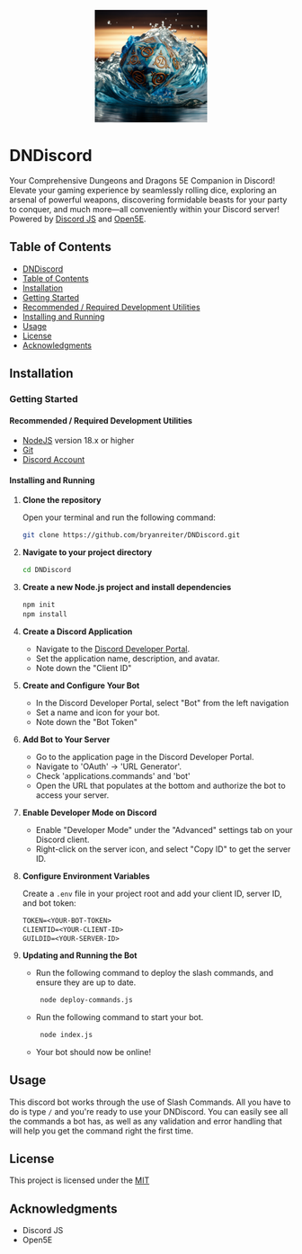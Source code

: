 <p align="center">
  <img src="/assets/dndata_logo.png" alt="DNDiscord Logo" style="width: 200px;"/>
</p>

# DNDiscord

Your Comprehensive Dungeons and Dragons 5E Companion in Discord! Elevate your gaming experience by seamlessly rolling dice, exploring an arsenal of powerful weapons, discovering formidable beasts for your party to conquer, and much more—all conveniently within your Discord server! Powered by [Discord JS](https://discord.js.org/) and [Open5E](https://api.open5e.com/).

## Table of Contents

- [DNDiscord](#dndiscord)
- [Table of Contents](#table-of-contents)
- [Installation](#installation)
- [Getting Started](#getting-started)
- [Recommended / Required Development Utilities](#recommended--required-development-utilities)
- [Installing and Running](#installing-and-running)
- [Usage](#usage)
- [License](#license)
- [Acknowledgments](#acknowledgments)

## Installation

### Getting Started

#### Recommended / Required Development Utilities

- [NodeJS](https://nodejs.org/en/download) version 18.x or higher
- [Git](https://git-scm.com/downloads)
- [Discord Account](https://discord.com/)

#### Installing and Running

1. **Clone the repository**

   Open your terminal and run the following command:

   ```bash
   git clone https://github.com/bryanreiter/DNDiscord.git
   ```

2. **Navigate to your project directory**

   ```bash
   cd DNDiscord
   ```

3. **Create a new Node.js project and install dependencies**

   ```bash
   npm init
   npm install
   ```

4. **Create a Discord Application**

   - Navigate to the [Discord Developer Portal](https://discord.com/developers/applications).
   - Set the application name, description, and avatar.
   - Note down the "Client ID"

5. **Create and Configure Your Bot**

   - In the Discord Developer Portal, select "Bot" from the left navigation
   - Set a name and icon for your bot.
   - Note down the "Bot Token"

6. **Add Bot to Your Server**

   - Go to the application page in the Discord Developer Portal.
   - Navigate to 'OAuth' -> 'URL Generator'.
   - Check 'applications.commands' and 'bot'
   - Open the URL that populates at the bottom and authorize the bot to access your server.

7. **Enable Developer Mode on Discord**

   - Enable "Developer Mode" under the "Advanced" settings tab on your Discord client.
   - Right-click on the server icon, and select "Copy ID" to get the server ID.

8. **Configure Environment Variables**

   Create a `.env` file in your project root and add your client ID, server ID, and bot token:

   ```env
   TOKEN=<YOUR-BOT-TOKEN>
   CLIENTID=<YOUR-CLIENT-ID>
   GUILDID=<YOUR-SERVER-ID>
   ```

9. **Updating and Running the Bot**

   - Run the following command to deploy the slash commands, and ensure they are up to date.

      ```bash
       node deploy-commands.js
      ```

   - Run the following command to start your bot.

      ```bash
       node index.js
      ```

   - Your bot should now be online!

## Usage

This discord bot works through the use of Slash Commands. All you have to do is type `/` and you're ready to use your DNDiscord. You can easily see all the commands a bot has, as well as any validation and error handling that will help you get the command right the first time.

## License

This project is licensed under the [MIT](https://github.com/bryanreiter/DNDiscord?tab=MIT-1-ov-file)

## Acknowledgments

- Discord JS
- Open5E

